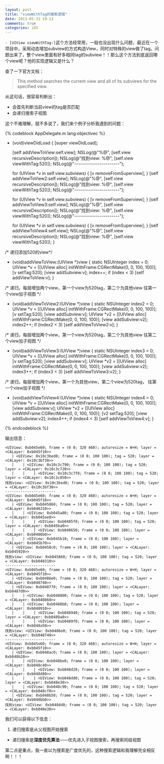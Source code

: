 ```yaml
---
layout: post
title: "viewWithTag的搜索逻辑"
date: 2013-05-31 19:13
comments: true
categories: iOS
---
```

`- [UIView viewWithTag:]`这个方法经常用，一般也没出现什么问题，最近在一个项目中，采用动态增加subview的方式构造View，同时对特殊的view做了tag。问题出来了，整个view里面有好多相同tag的subview！！那么这个方法到底返回哪个view呢？他的实现逻辑又是什么？

查了一下官方文档：

> This method searches the current view and all of its subviews for the specified view.

从这句话，很容易判断出：

* 会首先判断当前view的tag是否匹配
* 会递归搜索子视图

这个不难理解，就不多说了，我们来个例子分析我遇到的问题：
<!-- more -->
{% codeblock AppDelegate.m lang:objectivec %}
- (void)viewDidLoad
{
    [super viewDidLoad];
    
    [self addViewToView:self.view];
    NSLog(@"%@", [self.view recursiveDescription]);
    NSLog(@"找到view: %@", [self.view viewWithTag:520]);
    NSLog(@"-----------------------");
    
    for (UIView *v in self.view.subviews) {
        [v removeFromSuperview];
    }
    [self addViewToView2:self.view];
    NSLog(@"%@", [self.view recursiveDescription]);
    NSLog(@"找到view: %@", [self.view viewWithTag:520]);
    NSLog(@"-----------------------");
    
    for (UIView *v in self.view.subviews) {
        [v removeFromSuperview];
    }
    [self addViewToView3:self.view];
    NSLog(@"%@", [self.view recursiveDescription]);
    NSLog(@"找到view: %@", [self.view viewWithTag:520]);
    NSLog(@"-----------------------");
    
    for (UIView *v in self.view.subviews) {
        [v removeFromSuperview];
    }
    [self addViewToView4:self.view];
    NSLog(@"%@", [self.view recursiveDescription]);
    NSLog(@"找到view: %@", [self.view viewWithTag:520]);
}

/* 递归添加520的view*/
- (void)addViewToView:(UIView *)view {
    static NSUInteger index = 0;
    UIView *v = [[UIView alloc] initWithFrame:CGRectMake(0, 0, 100, 100)];
    [v setTag:520];
    [view addSubview:v];
    index++;
    if (index < 3)
        [self addViewToView:v];
}

/* 递归，每层增加两个view，第一个view为520tag，第二个为其他view
   往第一个view加子视图 
 */
- (void)addViewToView2:(UIView *)view {
    static NSUInteger index2 = 0;
    UIView *v = [[UIView alloc] initWithFrame:CGRectMake(0, 0, 100, 100)];
    [v setTag:520];
    [view addSubview:v];
    UIView *v2 = [[UIView alloc] initWithFrame:CGRectMake(0, 0, 100, 100)];
    [view addSubview:v2];
    index2++;
    if (index2 < 3)
        [self addViewToView2:v];
}

/* 递归，每层增加两个view，第一个view为520tag，第二个为其他view
   往第二个view加子视图 
 */
- (void)addViewToView3:(UIView *)view {
    static NSUInteger index3 = 0;
    UIView *v = [[UIView alloc] initWithFrame:CGRectMake(0, 0, 100, 100)];
    [v setTag:520];
    [view addSubview:v];
    UIView *v2 = [[UIView alloc] initWithFrame:CGRectMake(0, 0, 100, 100)];
    [view addSubview:v2];
    index3++;
    if (index3 < 3)
        [self addViewToView3:v2];
}


/* 递归，每层增加两个view，第一个为其他view，第二个view为520tag，
   往第一个view加子视图 
 */
- (void)addViewToView4:(UIView *)view {
    static NSUInteger index4 = 0;
    UIView *v = [[UIView alloc] initWithFrame:CGRectMake(0, 0, 100, 100)];
    [view addSubview:v];
    UIView *v2 = [[UIView alloc] initWithFrame:CGRectMake(0, 0, 100, 100)];
    [v2 setTag:520];
    [view addSubview:v2];
    index4++;
    if (index4 < 3)
        [self addViewToView4:v];
}

{% endcodeblock %}

输出信息：

```
<UIView: 0xb045e60; frame = (0 0; 320 460); autoresize = W+H; layer = <CALayer: 0xb045f10>>
   | <UIView: 0x10c3bed0; frame = (0 0; 100 100); tag = 520; layer = <CALayer: 0x10c3bf30>>
   |    | <UIView: 0x10c3c790; frame = (0 0; 100 100); tag = 520; layer = <CALayer: 0x10c3c720>>
   |    |    | <UIView: 0x10c3c7f0; frame = (0 0; 100 100); tag = 520; layer = <CALayer: 0x10c3c850>>
找到view: <UIView: 0x10c3bed0; frame = (0 0; 100 100); tag = 520; layer = <CALayer: 0x10c3bf30>>
-----------------------
<UIView: 0xb045e60; frame = (0 0; 320 460); autoresize = W+H; layer = <CALayer: 0xb045f10>>
   | <UIView: 0xb045860; frame = (0 0; 100 100); tag = 520; layer = <CALayer: 0xb048310>>
   |    | <UIView: 0xb045a80; frame = (0 0; 100 100); tag = 520; layer = <CALayer: 0xb045ae0>>
   |    |    | <UIView: 0xb0485f0; frame = (0 0; 100 100); tag = 520; layer = <CALayer: 0xb045ba0>>
   |    |    | <UIView: 0xb048650; frame = (0 0; 100 100); layer = <CALayer: 0xb0486b0>>
   |    | <UIView: 0xb045b10; frame = (0 0; 100 100); layer = <CALayer: 0xb045b70>>
   | <UIView: 0xb0458c0; frame = (0 0; 100 100); layer = <CALayer: 0xb045920>>
找到view: <UIView: 0xb045860; frame = (0 0; 100 100); tag = 520; layer = <CALayer: 0xb048310>>
-----------------------
<UIView: 0xb045e60; frame = (0 0; 320 460); autoresize = W+H; layer = <CALayer: 0xb045f10>>
   | <UIView: 0xb0486e0; frame = (0 0; 100 100); tag = 520; layer = <CALayer: 0xb048740>>
   | <UIView: 0xb048770; frame = (0 0; 100 100); layer = <CALayer: 0xb0487d0>>
   |    | <UIView: 0xb048800; frame = (0 0; 100 100); tag = 520; layer = <CALayer: 0xb048860>>
   |    | <UIView: 0xb0488b0; frame = (0 0; 100 100); layer = <CALayer: 0xb048910>>
   |    |    | <UIView: 0xb048940; frame = (0 0; 100 100); tag = 520; layer = <CALayer: 0xb0489a0>>
   |    |    | <UIView: 0xb0489f0; frame = (0 0; 100 100); layer = <CALayer: 0xb048a50>>
找到view: <UIView: 0xb0486e0; frame = (0 0; 100 100); tag = 520; layer = <CALayer: 0xb048740>>
-----------------------
<UIView: 0xb045e60; frame = (0 0; 320 460); autoresize = W+H; layer = <CALayer: 0xb045f10>>
   | <UIView: 0xb048ac0; frame = (0 0; 100 100); layer = <CALayer: 0xb048b20>>
   |    | <UIView: 0xb048be0; frame = (0 0; 100 100); layer = <CALayer: 0xb048c40>>
   |    |    | <UIView: 0xb048d20; frame = (0 0; 100 100); layer = <CALayer: 0xb048d80>>
   |    |    | <UIView: 0xb048dd0; frame = (0 0; 100 100); tag = 520; layer = <CALayer: 0xb048e30>>
   |    | <UIView: 0xb048c90; frame = (0 0; 100 100); tag = 520; layer = <CALayer: 0xb048cf0>>
   | <UIView: 0xb048b50; frame = (0 0; 100 100); tag = 520; layer = <CALayer: 0xb048bb0>>
找到view: <UIView: 0xb048dd0; frame = (0 0; 100 100); tag = 520; layer = <CALayer: 0xb048e30>>

```

我们可以获得以下信息：

1. 递归搜索是从父视图开始搜索
- 递归搜索是**深度优先算法**——优先进入子视图搜索，再搜索同级视图

第二点是重点，我一直以为搜索是广度优先的，这种搜索逻辑和我理解完全相反啊！！！